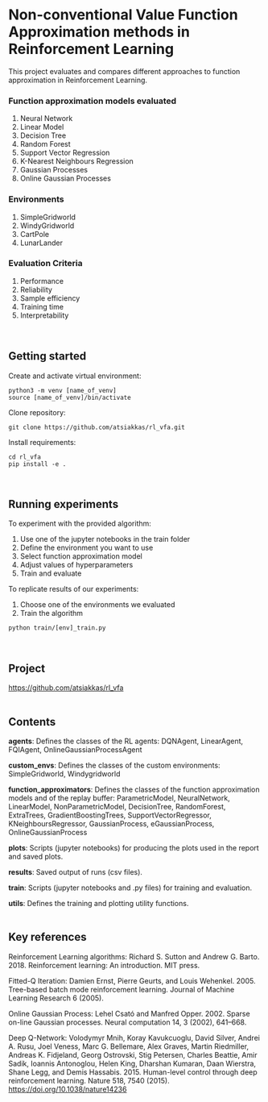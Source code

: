# Non-conventional Value Function Approximation methods in Reinforcement Learning

This project evaluates and compares different approaches to function approximation in Reinforcement Learning.

### Function approximation models evaluated
  1. Neural Network
  2. Linear Model
  3. Decision Tree
  4. Random Forest
  5. Support Vector Regression
  6. K-Nearest Neighbours Regression
  7. Gaussian Processes
  8. Online Gaussian Processes

### Environments
  1. SimpleGridworld
  2. WindyGridworld
  3. CartPole
  4. LunarLander

### Evaluation Criteria
  1. Performance
  2. Reliability
  3. Sample efficiency
  4. Training time
  5. Interpretability
<br/>

## Getting started

Create and activate virtual environment:
```
python3 -m venv [name_of_venv]
source [name_of_venv]/bin/activate
```

Clone repository:
```
git clone https://github.com/atsiakkas/rl_vfa.git
```

Install requirements:
```
cd rl_vfa
pip install -e .
```
<br/>


## Running experiments

To experiment with the provided algorithm:
1. Use one of the jupyter notebooks in the train folder
2. Define the environment you want to use
3. Select function approximation model
4. Adjust values of hyperparameters
5. Train and evaluate

To replicate results of our experiments:
1. Choose one of the environments we evaluated
2. Train the algorithm

```
python train/[env]_train.py
```
<br/>



## Project

https://github.com/atsiakkas/rl_vfa<br/>
<br/>


## Contents

**agents**: Defines the classes of the RL agents: DQNAgent, LinearAgent, FQIAgent, OnlineGaussianProcessAgent

**custom_envs**: Defines the classes of the custom environments: SimpleGridworld, Windygridworld

**function_approximators**: Defines the classes of the function approximation models and of the replay buffer: ParametricModel, NeuralNetwork, LinearModel, NonParametricModel, DecisionTree, RandomForest, ExtraTrees, GradientBoostingTrees, SupportVectorRegressor, KNeighboursRegressor, GaussianProcess, eGaussianProcess, OnlineGaussianProcess

**plots**: Scripts (jupyter notebooks) for producing the plots used in the report and saved plots.

**results**: Saved output of runs (csv files).

**train**: Scripts (jupyter notebooks and .py files) for training and evaluation.

**utils**: Defines the training and plotting utility functions.<br/>
<br/>


## Key references

Reinforcement Learning algorithms: Richard S. Sutton and Andrew G. Barto. 2018. Reinforcement learning: An introduction. MIT press.

Fitted-Q Iteration: Damien Ernst, Pierre Geurts, and Louis Wehenkel. 2005. Tree-based batch mode
reinforcement learning. Journal of Machine Learning Research 6 (2005).

Online Gaussian Process: Lehel Csató and Manfred Opper. 2002. Sparse on-line Gaussian processes. Neural
computation 14, 3 (2002), 641–668.

Deep Q-Network: Volodymyr Mnih, Koray Kavukcuoglu, David Silver, Andrei A. Rusu, Joel Veness,
Marc G. Bellemare, Alex Graves, Martin Riedmiller, Andreas K. Fidjeland, Georg
Ostrovski, Stig Petersen, Charles Beattie, Amir Sadik, Ioannis Antonoglou, Helen
King, Dharshan Kumaran, Daan Wierstra, Shane Legg, and Demis Hassabis. 2015.
Human-level control through deep reinforcement learning. Nature 518, 7540
(2015). https://doi.org/10.1038/nature14236
